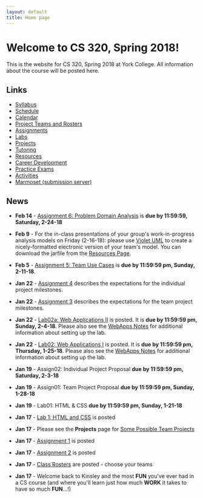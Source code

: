 ```yaml
---
layout: default
title: Home page
---
```


# Welcome to CS 320, Spring 2018!

This is the website for CS 320, Spring 2018 at York College.
All information about the course will be posted here.

## Links

* [Syllabus](syllabus.html)
* [Schedule](schedule.html)
* [Calendar](CS320-Spring2018Calendar.pdf)
* [Project Teams and Rosters](teams-and-rosters/index.html)
* [Assignments](assign/index.html)
* [Labs](labs/index.html)
* [Projects](projects/index.html)
* [Tutoring](CS320-Sp18-TutoringSchedule.pdf)
* [Resources](resources/index.html)
* [Career Development](careers/index.html)
* [Practice Exams](practice/index.html)
* [Activities](activities.html)
* [Marmoset (submission server)](https://cs.ycp.edu/marmoset)

## News

<!-- Commenting out News until it's needed - and the dates will change, anyway

* **Apr 23** - [Assignment 10](assign/assign10.html) is an individual reflection on the team project.  [Assignment 11](assign/assign11.html) is a self/peer evaluation for the team project.  They are both due Tuesday, May 8th by 11:59 PM.

* **Apr 23** - [Assignment 9](assign/assign09.html) describes the deliverables for the individual project.

* **Apr 23** - [Assignment 8](assign/assign08.html) describes the deliverables for the team project.

* **Apr 23** - [Team Project Milestone 4](assign/assign03.html) is due Wednesay, May 2nd.  This will be a 10-minute (max) in-class team presentation/demonstration of your team's progress since milestone 3.  You should have a 95% working system, with a higher degree of "polish".  All SQL database functionality should be implemented for this milestone.  See the guidelines for [Team Project Milestone 4](assign/assign03.html).

* **Apr 16** - [Individual Project Milestone4](assign/assign04.html) is due Monday, April 23rd.  This will be your final 3-4 minute in-class demonstration of your individual project.

* **Apr 9** - [Team Project Milestone 3](assign/assign03.html) is due Monday, April 16th.  This will be a 10-minute (max) in-class team presentation/demonstration of your team's progress since milestone 2.  SQL database functionality **is required** for this milestone.  A large majority of your classes, methods, test cases, and web page navigation should be implemented by milestone 3, as well.

* **Apr 4** - [Individual Project Milestone3](assign/assign04.html) is due Monday, April 9th.  This will be a 3-4 minute in-class demonstration of your progress since Milestone 2.

* **Mar 24** - [Team Project Milestone 2](assign/assign03.html) is due Monday, April 2nd.  This will be a 10-minute (max) in-class team presentation/demonstration of your team's progress since milestone 1.  SQL database functionality is **NOT** required for this milestone (but **IS** required for the third milestone.)

* **Mar 21** - Posted an extensive example project on the [Resources page](./resources) that incorporates the Web Applications lab solution (Lab02) with the ORM Lab solution (Lab06).  It provides a web application front-end to the ORM queries, as well as demonstrates the use of login session information, and incorporation of a SQL database persistence layer with a many-to-many relationship.

* **Mar 19** - [Individual Project Milestone2](assign/assign04.html) is due Monday, March 26th.  This will be a 3-4 minute in-class demonstration of your progress since Milestone 1.

* **Mar 14** - The midterm exam will be in-class on **Wednesday, 3-28-18**.  It will be open notes and you can use any resource on the CS320 website, as well as your lab solutions.  A practice exam will be posted over the weekend.  We will use Friday, 3-23-18, to go over an end-to-end solution for the books database we've been working with, as well as review for the exam.

* **Mar 9** - [Lab06: ORM](labs/lab06.html) is posted.  It is due **Saturday, 3-17-18**.

* **Mar 7** - [Lab05: JDBC](labs/lab05.html) is posted.  It is due **Saturday, 3-10-18**.

* **Mar 5** - [Lab04: SQL, Queries, Joins](labs/lab04.html) is posted.  It is due **Tuesday, 3-6-18**.

* **Mar 4** - [Assignment 3: Team Project Milestones](assign/assign03.html) **Team Milestone 1: Minimal Working System** is **due on Monday, March 19th**.    This will be an 8-10 minute (max) in-class team presentation/demonstration of your team's progress on your UI structure and navigation.  You should have the vast majority of your servlets and JSPs defined, and be able to navigate between most, if not all, of your pages.  Your HTML/CSS will still be in a rough state - don't worry about making it "pretty", focus on functionality over form.

* **Feb 14** - [Assignment 4: Individual Project Milestones](assign/assign04.html) **Individual Milestone 1: Baseline** is **due on Monday, March 12th**.  This will be a 3-4 minute in-class demonstration of your progress, to date.

-->

* **Feb 14** - [Assignment 6: Problem Domain Analysis](assign/assign06.html) is **due by 11:59:59, Saturday, 2-24-18**

* **Feb 9** - For the in-class presentations of your group's work-in-progress analysis models on Friday (2-16-18): please use [Violet UML](http://alexdp.free.fr/violetumleditor/page.php) to create a nicely-formatted electronic version of your team's model.  You can download the jarfile from the [Resources Page](resources/index.html).

* **Feb 5** - [Assignment 5: Team Use Cases](assign/assign05.html) is **due by 11:59:59 pm, Sunday, 2-11-18**.

* **Jan 22** - [Assignment 4](assign/assign04.html) describes the expectations for the individual project milestones.
* **Jan 22** - [Assignment 3](assign/assign03.html) describes the expectations for the team project milestones.
* **Jan 22** - [Lab02a: Web Applications II](labs/lab02a.html) is posted.  It is **due by 11:59:59 pm, Sunday, 2-4-18**.  Please also see the [WebApps Notes](labs/lab02_notes.html) for additional information about setting up the lab.
* **Jan 22** - [Lab02: Web Applications I](labs/lab02.html) is posted.  It is **due by 11:59:59 pm, Thursday, 1-25-18**.  Please also see the [WebApps Notes](labs/lab02_notes.html) for additional information about setting up the lab.

* **Jan 19** - Assign02: Individual Project Proposal **due by 11:59:59 pm, Saturday, 2-3-18**
* **Jan 19** - Assign01: Team Project Proposal **due by 11:59:59 pm, Sunday, 1-28-18**
* **Jan 19** - Lab01: HTML & CSS **due by 11:59:59 pm, Sunday, 1-21-18**

* **Jan 17** - [Lab 1: HTML and CSS](labs/lab01.html) is posted
* **Jan 17** - Please see the **Projects** page for [Some Possible Team Projects](projects/index.html)
* **Jan 17** - [Assignment 1](assign/assign01.html) is posted
* **Jan 17** - [Assignment 2](assign/assign02.html) is posted
* **Jan 17** - [Class Rosters](teams-and-rosters/index.html) are posted - choose your teams
* **Jan 17** - Welcome back to Kinsley and the most **FUN** you've ever had in a CS course (and where you'll learn just how much **WORK** it takes to have so much **FUN**...!)